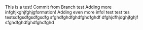This is a test! 
Commit from Branch test
Adding more infghjkghjfghjgformation! 
Adding even more info! 
test
test tes testsdfgsdfgsdfgsdfg
sfghdfghdfghdfghdfghdf
dfghjdfhjdghjfghjf
sfghdfghdfghdfghdfghd
